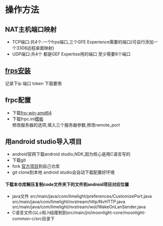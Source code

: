 # 操作方法
## NAT主机端口映射
- TCP端口:共4个.一个frps端口,三个GFE Experience需要的端口(可自行添加一个3306远程桌面映射)
- UDP端口:共4个 都是GEF Expertise用的端口
至少需要8个端口
## [frps安装](https://github.com/MvsCode/frps-onekey)
记录下ip 端口 token 下面要用
## frpc配置
- 下载[frp-win-amd64](https://github.com/fatedier/frp/releases)
- 下载frpc.ini[模板](https://raw.githubusercontent.com/chengziqaq/moonlight-frp-NAT-gamestreaming/master/frp/frpc.ini)  
修改服务器的选项,填入三个服务器参数,修改remote_port
## 用android studio导入项目
- android官网下载android studio,NDK,因为核心是用C语言写的
- 下载git
- fork [官方项目](https://github.com/moonlight-stream/moonlight-android)到自己仓库
- git clone到本地
android studio会自动下载配置好环境    
#### 下载本仓库解压复制code文件夹下的文件到android项目对应位置
- java文件
src/main/java/com/limelight/preferences/CustomizePort.java  
src/main/java/com/limelight/nvstream/http/NvHTTP.java  
src/main/java/com/limelight/nvstream/wol/WakeOnLanSender.java    
- C语言文件(以.c和.h结尾制到src/main/jni/moonlight-core/moonlight-common-c/src目录下


